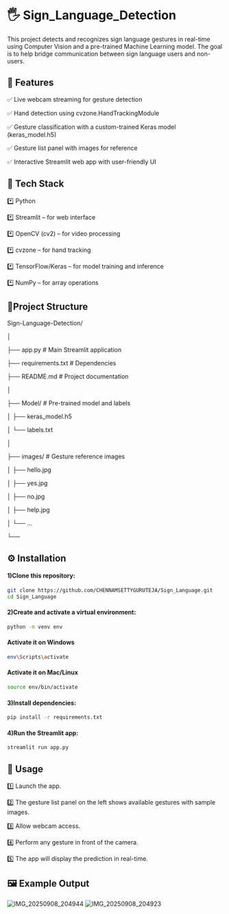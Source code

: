 # 🖐️ Sign_Language_Detection
This project detects and recognizes sign language gestures in real-time using Computer Vision and a pre-trained Machine Learning model. The goal is to help bridge communication between sign language users and non-users.

## 📌 Features

✅ Live webcam streaming for gesture detection

✅ Hand detection using cvzone.HandTrackingModule

✅ Gesture classification with a custom-trained Keras model (keras_model.h5)

✅ Gesture list panel with images for reference

✅ Interactive Streamlit web app with user-friendly UI

## 🚀 Tech Stack

*️⃣ Python

*️⃣ Streamlit – for web interface

*️⃣ OpenCV (cv2) – for video processing

*️⃣ cvzone – for hand tracking

*️⃣ TensorFlow/Keras – for model training and inference

*️⃣ NumPy – for array operations

## 📂Project Structure

Sign-Language-Detection/

│

├── app.py                  # Main Streamlit application

├── requirements.txt        # Dependencies

├── README.md               # Project documentation

│

├── Model/                  # Pre-trained model and labels

│   ├── keras_model.h5

│   └── labels.txt

│

├── images/                 # Gesture reference images

│   ├── hello.jpg

│   ├── yes.jpg

│   ├── no.jpg

│   ├── help.jpg

│   └── ...

└── 

## ⚙️ Installation

#### 1)Clone this repository:

```bash
git clone https://github.com/CHENNAMSETTYGURUTEJA/Sign_Language.git
cd Sign_Language
```

#### 2)Create and activate a virtual environment:

```bash
python -m venv env
```

####  Activate it on Windows

```bash
env\Scripts\activate
```

#### Activate it on Mac/Linux
```bash
source env/bin/activate
```

#### 3)Install dependencies:

```bash
pip install -r requirements.txt
```

#### 4)Run the Streamlit app:

```bash
streamlit run app.py
```

## 🎯 Usage

1️⃣ Launch the app.

2️⃣ The gesture list panel on the left shows available gestures with sample images.

3️⃣ Allow webcam access.

4️⃣ Perform any gesture in front of the camera.

5️⃣ The app will display the prediction in real-time.

## 🖼️ Example Output

![IMG_20250908_204944](https://github.com/user-attachments/assets/6217c65f-8509-4a4b-9881-085496a1edef)
![IMG_20250908_204923](https://github.com/user-attachments/assets/3fd9d04d-e9fa-448c-b74f-a0275c5fe795)


